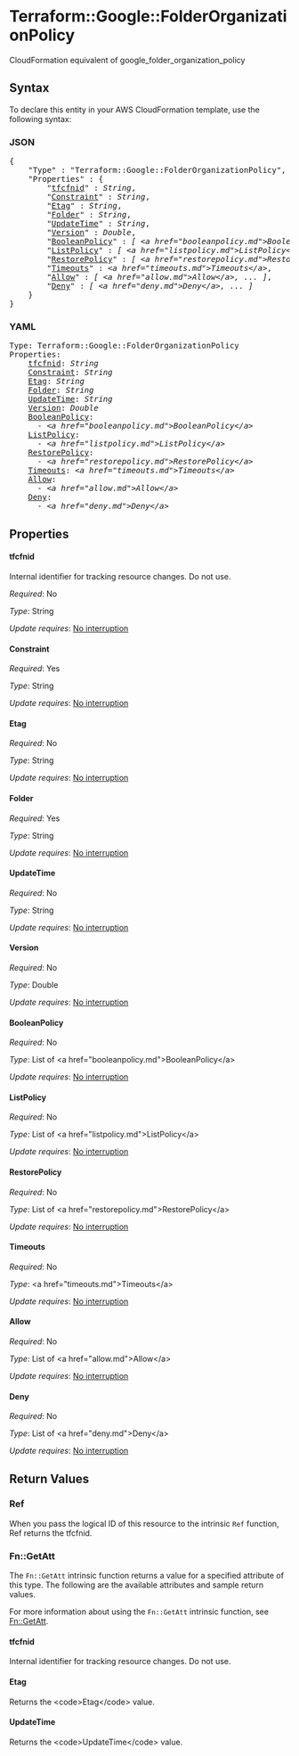 # Terraform::Google::FolderOrganizationPolicy

CloudFormation equivalent of google_folder_organization_policy

## Syntax

To declare this entity in your AWS CloudFormation template, use the following syntax:

### JSON

<pre>
{
    "Type" : "Terraform::Google::FolderOrganizationPolicy",
    "Properties" : {
        "<a href="#tfcfnid" title="tfcfnid">tfcfnid</a>" : <i>String</i>,
        "<a href="#constraint" title="Constraint">Constraint</a>" : <i>String</i>,
        "<a href="#etag" title="Etag">Etag</a>" : <i>String</i>,
        "<a href="#folder" title="Folder">Folder</a>" : <i>String</i>,
        "<a href="#updatetime" title="UpdateTime">UpdateTime</a>" : <i>String</i>,
        "<a href="#version" title="Version">Version</a>" : <i>Double</i>,
        "<a href="#booleanpolicy" title="BooleanPolicy">BooleanPolicy</a>" : <i>[ &lt;a href=&#34;booleanpolicy.md&#34;&gt;BooleanPolicy&lt;/a&gt;, ... ]</i>,
        "<a href="#listpolicy" title="ListPolicy">ListPolicy</a>" : <i>[ &lt;a href=&#34;listpolicy.md&#34;&gt;ListPolicy&lt;/a&gt;, ... ]</i>,
        "<a href="#restorepolicy" title="RestorePolicy">RestorePolicy</a>" : <i>[ &lt;a href=&#34;restorepolicy.md&#34;&gt;RestorePolicy&lt;/a&gt;, ... ]</i>,
        "<a href="#timeouts" title="Timeouts">Timeouts</a>" : <i>&lt;a href=&#34;timeouts.md&#34;&gt;Timeouts&lt;/a&gt;</i>,
        "<a href="#allow" title="Allow">Allow</a>" : <i>[ &lt;a href=&#34;allow.md&#34;&gt;Allow&lt;/a&gt;, ... ]</i>,
        "<a href="#deny" title="Deny">Deny</a>" : <i>[ &lt;a href=&#34;deny.md&#34;&gt;Deny&lt;/a&gt;, ... ]</i>
    }
}
</pre>

### YAML

<pre>
Type: Terraform::Google::FolderOrganizationPolicy
Properties:
    <a href="#tfcfnid" title="tfcfnid">tfcfnid</a>: <i>String</i>
    <a href="#constraint" title="Constraint">Constraint</a>: <i>String</i>
    <a href="#etag" title="Etag">Etag</a>: <i>String</i>
    <a href="#folder" title="Folder">Folder</a>: <i>String</i>
    <a href="#updatetime" title="UpdateTime">UpdateTime</a>: <i>String</i>
    <a href="#version" title="Version">Version</a>: <i>Double</i>
    <a href="#booleanpolicy" title="BooleanPolicy">BooleanPolicy</a>: <i>
      - &lt;a href=&#34;booleanpolicy.md&#34;&gt;BooleanPolicy&lt;/a&gt;</i>
    <a href="#listpolicy" title="ListPolicy">ListPolicy</a>: <i>
      - &lt;a href=&#34;listpolicy.md&#34;&gt;ListPolicy&lt;/a&gt;</i>
    <a href="#restorepolicy" title="RestorePolicy">RestorePolicy</a>: <i>
      - &lt;a href=&#34;restorepolicy.md&#34;&gt;RestorePolicy&lt;/a&gt;</i>
    <a href="#timeouts" title="Timeouts">Timeouts</a>: <i>&lt;a href=&#34;timeouts.md&#34;&gt;Timeouts&lt;/a&gt;</i>
    <a href="#allow" title="Allow">Allow</a>: <i>
      - &lt;a href=&#34;allow.md&#34;&gt;Allow&lt;/a&gt;</i>
    <a href="#deny" title="Deny">Deny</a>: <i>
      - &lt;a href=&#34;deny.md&#34;&gt;Deny&lt;/a&gt;</i>
</pre>

## Properties

#### tfcfnid

Internal identifier for tracking resource changes. Do not use.

_Required_: No

_Type_: String

_Update requires_: [No interruption](https://docs.aws.amazon.com/AWSCloudFormation/latest/UserGuide/using-cfn-updating-stacks-update-behaviors.html#update-no-interrupt)

#### Constraint

_Required_: Yes

_Type_: String

_Update requires_: [No interruption](https://docs.aws.amazon.com/AWSCloudFormation/latest/UserGuide/using-cfn-updating-stacks-update-behaviors.html#update-no-interrupt)

#### Etag

_Required_: No

_Type_: String

_Update requires_: [No interruption](https://docs.aws.amazon.com/AWSCloudFormation/latest/UserGuide/using-cfn-updating-stacks-update-behaviors.html#update-no-interrupt)

#### Folder

_Required_: Yes

_Type_: String

_Update requires_: [No interruption](https://docs.aws.amazon.com/AWSCloudFormation/latest/UserGuide/using-cfn-updating-stacks-update-behaviors.html#update-no-interrupt)

#### UpdateTime

_Required_: No

_Type_: String

_Update requires_: [No interruption](https://docs.aws.amazon.com/AWSCloudFormation/latest/UserGuide/using-cfn-updating-stacks-update-behaviors.html#update-no-interrupt)

#### Version

_Required_: No

_Type_: Double

_Update requires_: [No interruption](https://docs.aws.amazon.com/AWSCloudFormation/latest/UserGuide/using-cfn-updating-stacks-update-behaviors.html#update-no-interrupt)

#### BooleanPolicy

_Required_: No

_Type_: List of &lt;a href=&#34;booleanpolicy.md&#34;&gt;BooleanPolicy&lt;/a&gt;

_Update requires_: [No interruption](https://docs.aws.amazon.com/AWSCloudFormation/latest/UserGuide/using-cfn-updating-stacks-update-behaviors.html#update-no-interrupt)

#### ListPolicy

_Required_: No

_Type_: List of &lt;a href=&#34;listpolicy.md&#34;&gt;ListPolicy&lt;/a&gt;

_Update requires_: [No interruption](https://docs.aws.amazon.com/AWSCloudFormation/latest/UserGuide/using-cfn-updating-stacks-update-behaviors.html#update-no-interrupt)

#### RestorePolicy

_Required_: No

_Type_: List of &lt;a href=&#34;restorepolicy.md&#34;&gt;RestorePolicy&lt;/a&gt;

_Update requires_: [No interruption](https://docs.aws.amazon.com/AWSCloudFormation/latest/UserGuide/using-cfn-updating-stacks-update-behaviors.html#update-no-interrupt)

#### Timeouts

_Required_: No

_Type_: &lt;a href=&#34;timeouts.md&#34;&gt;Timeouts&lt;/a&gt;

_Update requires_: [No interruption](https://docs.aws.amazon.com/AWSCloudFormation/latest/UserGuide/using-cfn-updating-stacks-update-behaviors.html#update-no-interrupt)

#### Allow

_Required_: No

_Type_: List of &lt;a href=&#34;allow.md&#34;&gt;Allow&lt;/a&gt;

_Update requires_: [No interruption](https://docs.aws.amazon.com/AWSCloudFormation/latest/UserGuide/using-cfn-updating-stacks-update-behaviors.html#update-no-interrupt)

#### Deny

_Required_: No

_Type_: List of &lt;a href=&#34;deny.md&#34;&gt;Deny&lt;/a&gt;

_Update requires_: [No interruption](https://docs.aws.amazon.com/AWSCloudFormation/latest/UserGuide/using-cfn-updating-stacks-update-behaviors.html#update-no-interrupt)

## Return Values

### Ref

When you pass the logical ID of this resource to the intrinsic `Ref` function, Ref returns the tfcfnid.

### Fn::GetAtt

The `Fn::GetAtt` intrinsic function returns a value for a specified attribute of this type. The following are the available attributes and sample return values.

For more information about using the `Fn::GetAtt` intrinsic function, see [Fn::GetAtt](https://docs.aws.amazon.com/AWSCloudFormation/latest/UserGuide/intrinsic-function-reference-getatt.html).

#### tfcfnid

Internal identifier for tracking resource changes. Do not use.

#### Etag

Returns the &lt;code&gt;Etag&lt;/code&gt; value.

#### UpdateTime

Returns the &lt;code&gt;UpdateTime&lt;/code&gt; value.

